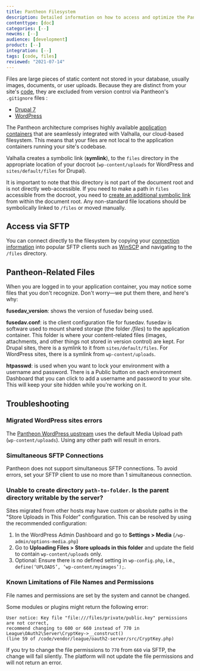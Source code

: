```yaml
---
title: Pantheon Filesystem
description: Detailed information on how to access and optimize the Pantheon filesystem.
contenttype: [doc]
categories: [--]
newcms: [--]
audience: [development]
product: [--]
integration: [--]
tags: [code, files]
reviewed: "2021-07-14"
---
```


Files are large pieces of static content not stored in your database, usually images, documents, or user uploads. Because they are distinct from your site's [code](/code), they are excluded from version control via Pantheon's `.gitignore` files <Popover content="The <a class='external' href='https://git-scm.com/docs/gitignore'>.gitignore file</a> is located at the root of the site's codebase and instructs Git on which paths to ignore." />:

- [Drupal 7](https://github.com/pantheon-systems/drops-7/blob/master/.gitignore)
- [WordPress](https://github.com/pantheon-systems/WordPress/blob/default/.gitignore)

The Pantheon architecture comprises highly available [application containers](/application-containers) that are seamlessly integrated with Valhalla, our cloud-based filesystem. This means that your files are not local to the application containers running your site's codebase.

Valhalla creates a symbolic link (**symlink**), to the `files` directory in the appropriate location of your docroot (`wp-content/uploads` for WordPress and `sites/default/files` for Drupal).

It is important to note that this directory is not part of the document root and is not directly web-accessible. If you need to make a path in `files` accessible from the docroot, you need to [create an additional symbolic link](/symlinks-assumed-write-access#create-a-symbolic-link) from within the document root.  Any non-standard file locations should be symbolically linked to `/files` or moved manually.

## Access via SFTP

You can connect directly to the filesystem by copying your [connection information](/sftp#sftp-connection-information) into popular SFTP clients such as [WinSCP](/winscp) and navigating to the `/files` directory.

## Pantheon-Related Files

When you are logged in to your application container, you may notice some files that you don't recognize. Don't worry—we put them there, and here's why:

**fusedav_version**: shows the version of fusedav being used.

**fusedav.conf**: is the client configuration file for fusedav. fusedav is software used to mount shared storage (the folder */files*) to the application container. This folder is where your content-related files (images, attachments, and other things not stored in version control) are kept. For Drupal sites, there is a symlink to it from `sites/default/files`. For WordPress sites, there is a symlink from `wp-content/uploads`.

**htpasswd**: is used when you want to lock your environment with a username and password. There is a Public button on each environment Dashboard that you can click to add a username and password to your site. This will keep your site hidden while you're working on it.

## Troubleshooting

### Migrated WordPress sites errors

The [Pantheon WordPress upstream](https://github.com/pantheon-systems/WordPress) uses the default Media Upload path (`wp-content/uploads`). Using any other path will result in errors.

### Simultaneous SFTP Connections

Pantheon does not support simultaneous SFTP connections. To avoid errors, set your SFTP client to use no more than 1 simultaneous connection.

### Unable to create directory `path-to-folder`. Is the parent directory writable by the server?

Sites migrated from other hosts may have custom or absolute paths in the "Store Uploads in This Folder" configuration. This can be resolved by using the recommended configuration:

1. In the WordPress Admin Dashboard and go to **Settings > Media** (`/wp-admin/options-media.php`)
1. Go to **Uploading Files > Store uploads in this folder** and update the field to contain `wp-content/uploads` only.
1. Optional: Ensure there is no defined setting in `wp-config.php`, i.e., `define(‘UPLOADS’, ‘wp-content/myimages’);`.

### Known Limitations of File Names and Permissions

File names and permissions are set by the system and cannot be changed.

Some modules or plugins might return the following error:

```none
User notice: Key file "file:///files/private/public.key" permissions are not correct,
recommend changing to 600 or 660 instead of 770 in League\OAuth2\Server\CryptKey->__construct()
(line 59 of /code/vendor/league/oauth2-server/src/CryptKey.php)
```

If you try to change the file permissions to `770` from `660` via SFTP, the change will fail silently. The platform will not update the file permissions and will not return an error.
